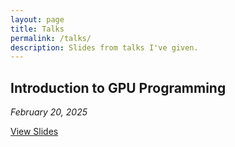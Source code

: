 ```yaml
---
layout: page
title: Talks
permalink: /talks/
description: Slides from talks I've given.
---
```


## Introduction to GPU Programming
*February 20, 2025*

[View Slides](https://slideshare.net/jayrodge/gpu-programming-talk)

<!-- More talks can be added here --> 